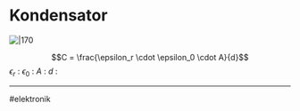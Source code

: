 # Kondensator
![|170](https://external-content.duckduckgo.com/iu/?u=https%3A%2F%2Fstatic.optimusdigital.ro%2F7744-thickbox_default%2Felectrolytic-condensator-from-100-uf-to-50-v.jpg&f=1&nofb=1&ipt=f753aa0962c71a330a6fe74e1d412b8383ff958dd660a6cecc5580a9c9244650&ipo=images)

$$C = \frac{\epsilon_r \cdot \epsilon_0 \cdot A}{d}$$
$\epsilon_r$ :
$\epsilon_0$ :
$A$ :
$d$ :

---
#elektronik